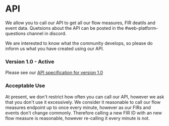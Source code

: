 # API

We allow you to call our API to get all our flow measures, FIR deatils and event data. Quetsions about the API can be posted in the #web-platform-questions channel in discord.

We are interested to know what the community develops, so please do inform us what you have created using our API.

### Version 1.0 - Active

Please see our [API specification for version 1.0](https://ecfmp.vatsim.net/docs/v1])

### Acceptable Use

At present, we don't restrict how often you can call our API, however we ask that you don't use it excessively. We consider it reasonable to call our flow measures endpoint up to once every minute, however as our FIRs and events don't change commonly. Therefore calling a new FIR ID with an new flow measure is reasonable, however re-calling it every minute is not.
